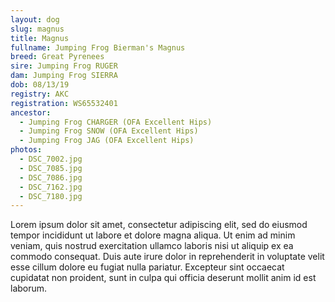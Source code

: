 ```yaml
---
layout: dog
slug: magnus
title: Magnus
fullname: Jumping Frog Bierman's Magnus
breed: Great Pyrenees
sire: Jumping Frog RUGER
dam: Jumping Frog SIERRA
dob: 08/13/19
registry: AKC
registration: WS65532401
ancestor:
  - Jumping Frog CHARGER (OFA Excellent Hips)
  - Jumping Frog SNOW (OFA Excellent Hips)
  - Jumping Frog JAG (OFA Excellent Hips)
photos:
  - DSC_7002.jpg
  - DSC_7085.jpg
  - DSC_7086.jpg
  - DSC_7162.jpg
  - DSC_7180.jpg
---
```

<p>Lorem ipsum dolor sit amet, consectetur adipiscing elit, sed do eiusmod tempor incididunt ut labore et dolore magna aliqua. Ut enim ad minim veniam, quis nostrud exercitation ullamco laboris nisi ut aliquip ex ea commodo consequat. Duis aute irure dolor in reprehenderit in voluptate velit esse cillum dolore eu fugiat nulla pariatur. Excepteur sint occaecat cupidatat non proident, sunt in culpa qui officia deserunt mollit anim id est laborum.</p>